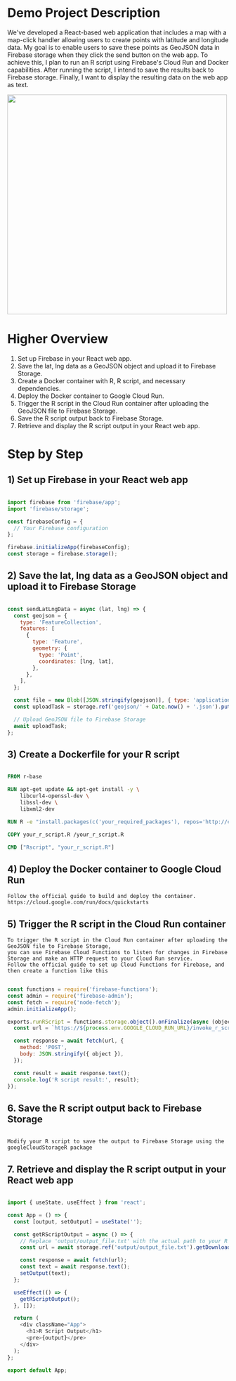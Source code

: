 # Demo Project Description

We've developed a React-based web application that includes a map with a map-click handler allowing users to create points with latitude and longitude data. 
My goal is to enable users to save these points as GeoJSON data in Firebase storage when they click the send button on the web app. 
To achieve this, I plan to run an R script using Firebase's Cloud Run and Docker capabilities. 
After running the script, I intend to save the results back to Firebase storage. Finally, I want to display the resulting data on the web app as text.

<img src="https://user-images.githubusercontent.com/70645899/231495933-803aa787-3fe8-4a8f-b8de-d141b9db107e.jpg" width="500">


# Higher Overview

1. Set up Firebase in your React web app.
2. Save the lat, lng data as a GeoJSON object and upload it to Firebase Storage.
3. Create a Docker container with R, R script, and necessary dependencies.
4. Deploy the Docker container to Google Cloud Run.
5. Trigger the R script in the Cloud Run container after uploading the GeoJSON file to Firebase Storage.
6. Save the R script output back to Firebase Storage.
7. Retrieve and display the R script output in your React web app.


# Step by Step

## 1) Set up Firebase in your React web app

```javascript

import firebase from 'firebase/app';
import 'firebase/storage';

const firebaseConfig = {
  // Your Firebase configuration
};

firebase.initializeApp(firebaseConfig);
const storage = firebase.storage();

```

## 2) Save the lat, lng data as a GeoJSON object and upload it to Firebase Storage

```javascript

const sendLatLngData = async (lat, lng) => {
  const geojson = {
    type: 'FeatureCollection',
    features: [
      {
        type: 'Feature',
        geometry: {
          type: 'Point',
          coordinates: [lng, lat],
        },
      },
    ],
  };

  const file = new Blob([JSON.stringify(geojson)], { type: 'application/json' });
  const uploadTask = storage.ref('geojson/' + Date.now() + '.json').put(file);

  // Upload GeoJSON file to Firebase Storage
  await uploadTask;
};

```

## 3) Create a Dockerfile for your R script

```dockerfile

FROM r-base

RUN apt-get update && apt-get install -y \
    libcurl4-openssl-dev \
    libssl-dev \
    libxml2-dev

RUN R -e "install.packages(c('your_required_packages'), repos='http://cran.rstudio.com/')"

COPY your_r_script.R /your_r_script.R

CMD ["Rscript", "your_r_script.R"]

```

## 4) Deploy the Docker container to Google Cloud Run

```
Follow the official guide to build and deploy the container.
https://cloud.google.com/run/docs/quickstarts
```

## 5) Trigger the R script in the Cloud Run container

```
To trigger the R script in the Cloud Run container after uploading the GeoJSON file to Firebase Storage, 
you can use Firebase Cloud Functions to listen for changes in Firebase Storage and make an HTTP request to your Cloud Run service.
Follow the official guide to set up Cloud Functions for Firebase, and then create a function like this
```

```javascript

const functions = require('firebase-functions');
const admin = require('firebase-admin');
const fetch = require('node-fetch');
admin.initializeApp();

exports.runRScript = functions.storage.object().onFinalize(async (object) => {
  const url = `https://${process.env.GOOGLE_CLOUD_RUN_URL}/invoke_r_script`; // Replace with your Cloud Run service URL

  const response = await fetch(url, {
    method: 'POST',
    body: JSON.stringify({ object }),
  });

  const result = await response.text();
  console.log('R script result:', result);
});


```

## 6. Save the R script output back to Firebase Storage

```

Modify your R script to save the output to Firebase Storage using the googleCloudStorageR package

```

## 7. Retrieve and display the R script output in your React web app


```javascript

import { useState, useEffect } from 'react';

const App = () => {
  const [output, setOutput] = useState('');

  const getRScriptOutput = async () => {
    // Replace 'output/output_file.txt' with the actual path to your R script output in Firebase Storage
    const url = await storage.ref('output/output_file.txt').getDownloadURL();

    const response = await fetch(url);
    const text = await response.text();
    setOutput(text);
  };

  useEffect(() => {
    getRScriptOutput();
  }, []);

  return (
    <div className="App">
      <h1>R Script Output</h1>
      <pre>{output}</pre>
    </div>
  );
};

export default App;



```
